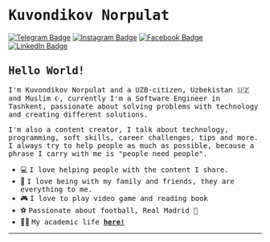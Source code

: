 # <samp>Kuvondikov Norpulat</samp>

[![Telegram Badge](https://img.shields.io/badge/Telegram-%23E4405F.svg?&style=flat-square&logo=telegram&logoColor=white&color=071A2C&link=https://t.me/kuvondikov_n)](https://t.me/kuvondikov_n)
[![Instagram Badge](https://img.shields.io/badge/Instagram-%23E4405F.svg?&style=flat-square&logo=instagram&logoColor=white&color=071A2C&link=https://www.instagram.com/kuvondikov_n)](https://www.instagram.com/kuvondikov_n)
[![Facebook Badge](https://img.shields.io/badge/Facebook-%23E4405F.svg?&style=flat-square&logo=facebook&logoColor=white&color=071A2C&link=https://www.facebook.com/kuvondikovN)](https://www.facebook.com/kuvondikovN)
[![LinkedIn Badge](https://img.shields.io/badge/LinkedIn-%23E4405F.svg?&style=flat-square&logo=linkedin&logoColor=white&color=071A2C&link=https://www.linkedin.com/in/norpulat-kuvondikov-311929293)](https://www.linkedin.com/in/norpulat-kuvondikov-311929293)

## <samp>Hello World!</samp>

<samp>I'm Kuvondikov Norpulat and a UZB-citizen, Uzbekistan 🇺🇿 and Muslim ☪️, currently I'm a Software Engineer in Tashkent, passionate about solving problems with technology and creating different solutions.

<samp>I'm also a content creator, I talk about technology, programming, soft skills, career challenges, tips and more. I always try to help people as much as possible, because a phrase I carry with me is "people need people".</samp>
  

- 💻&nbsp;<samp>I love helping people with the content I share.</samp>
- 🏡&nbsp;<samp>I love being with my family and friends, they are everything to me.</samp>
- 🎮&nbsp;<samp>I love to play video game and reading book</samp>
- ⚽&nbsp;<samp>Passionate about football, Real Madrid 👑</samp>
- 👨‍🎓&nbsp;<samp>My academic life [__here!__](https://tuit.uz/)</samp>

---

